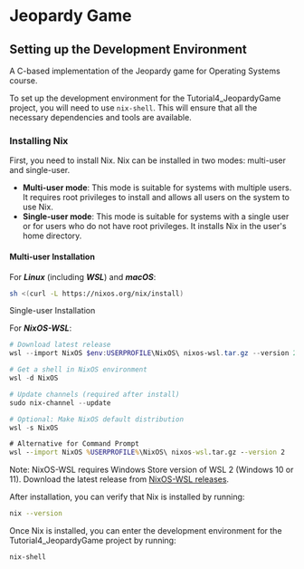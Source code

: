 # Jeopardy Game

## Setting up the Development Environment

A C-based implementation of the Jeopardy game for Operating Systems course.

To set up the development environment for the Tutorial4_JeopardyGame project, you will need to use `nix-shell`. This will ensure that all the necessary dependencies and tools are available.

### Installing Nix

First, you need to install Nix. Nix can be installed in two modes: multi-user and single-user.

-   **Multi-user mode**: This mode is suitable for systems with multiple users. It requires root privileges to install and allows all users on the system to use Nix.
-   **Single-user mode**: This mode is suitable for systems with a single user or for users who do not have root privileges. It installs Nix in the user's home directory.

#### Multi-user Installation

For **_Linux_** (including **_WSL_**) and **_macOS_**:

```bash
sh <(curl -L https://nixos.org/nix/install)
```

Single-user Installation

For **_NixOS-WSL_**:

```powershell
# Download latest release
wsl --import NixOS $env:USERPROFILE\NixOS\ nixos-wsl.tar.gz --version 2

# Get a shell in NixOS environment
wsl -d NixOS

# Update channels (required after install)
sudo nix-channel --update

# Optional: Make NixOS default distribution
wsl -s NixOS
```

```cmd
# Alternative for Command Prompt
wsl --import NixOS %USERPROFILE%\NixOS\ nixos-wsl.tar.gz --version 2
```

Note: NixOS-WSL requires Windows Store version of WSL 2 (Windows 10 or 11). Download the latest release from [NixOS-WSL releases](https://github.com/nix-community/NixOS-WSL/releases/latest).

After installation, you can verify that Nix is installed by running:

```bash
nix --version
```

Once Nix is installed, you can enter the development environment for the Tutorial4_JeopardyGame project by running:

```bash
nix-shell
```
